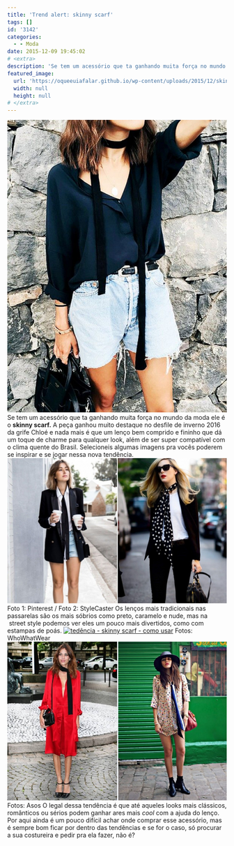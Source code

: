 ```yaml
---
title: 'Trend alert: skinny scarf'
tags: []
id: '3142'
categories:
  - - Moda
date: 2015-12-09 19:45:02
# <extra>
description: 'Se tem um acessório que ta ganhando muita força no mundo da moda ele é o skinny scarf. A peça ganhou muito destaque no desfile de inverno 2016 da grife Chloé e nada mais é que um lenço bem comprido e fininho que dá um toque de charme para qualquer look, além de ser super compatível com o clima quente do Brasil. Selecioneis algumas imagens pra vocês poderem se inspirar e se jogar nessa nova tendência. Os lenços mais tradicionais nas passarelas são os mais sóbrios como preto, caramelo e nude, mas na  street style podemos ver eles um pouco mais divertidos, como com estampas de poás. O legal dessa tendência é que até aqueles looks mais clássicos, românticos ou sérios podem ganhar ares mais cool com a ajuda do lenço. Por aqui ainda é um pouco difícil achar onde &hellip;'
featured_image: 
  url: 'https://oqueeuiafalar.github.io/wp-content/uploads/2015/12/skinny-scarf-trend-alert.jpg'
  width: null
  height: null
# </extra>
---
```


[![tendência - skinny scarf](/wp-content/uploads/2015/12/skinny-scarf-trend-alert.jpg)](/wp-content/uploads/2015/12/skinny-scarf-trend-alert.jpg) Se tem um acessório que ta ganhando muita força no mundo da moda ele é o **skinny scarf.** A peça ganhou muito destaque no desfile de inverno 2016 da grife Chloé e nada mais é que um lenço bem comprido e fininho que dá um toque de charme para qualquer look, além de ser super compatível com o clima quente do Brasil. Selecioneis algumas imagens pra vocês poderem se inspirar e se jogar nessa nova tendência. [![skinny scarf - como usar](/wp-content/uploads/2015/12/trend-alert-skinny-scarf-1024x677.jpg)](/wp-content/uploads/2015/12/trend-alert-skinny-scarf.jpg) Foto 1: Pinterest / Foto 2: StyleCaster Os lenços mais tradicionais nas passarelas são os mais sóbrios como preto, caramelo e nude, mas na  street style podemos ver eles um pouco mais divertidos, como com estampas de poás. [![tedência - skinny scarf - como usar](/wp-content/uploads/2015/12/tedência-skinny-scarf.jpg)](/wp-content/uploads/2015/12/tedência-skinny-scarf.jpg) Fotos: WhoWhatWear [![como usar a tendência - skinny scarf](/wp-content/uploads/2015/12/como-usar-trend-alert-skinny-scarf.jpg)](/wp-content/uploads/2015/12/como-usar-trend-alert-skinny-scarf.jpg) Fotos: Asos O legal dessa tendência é que até aqueles looks mais clássicos, românticos ou sérios podem ganhar ares mais _cool_ com a ajuda do lenço. Por aqui ainda é um pouco difícil achar onde comprar esse acessório, mas é sempre bom ficar por dentro das tendências e se for o caso, só procurar a sua costureira e pedir pra ela fazer, não é?
